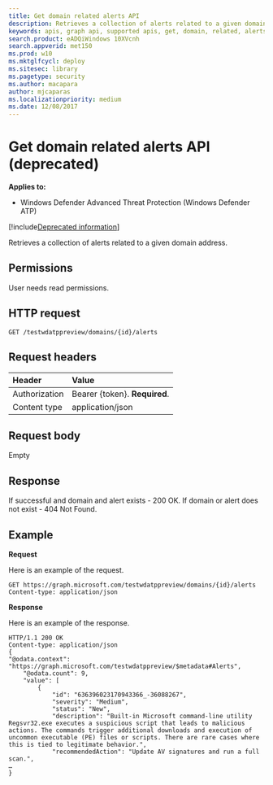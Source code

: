 ```yaml
---
title: Get domain related alerts API
description: Retrieves a collection of alerts related to a given domain address.
keywords: apis, graph api, supported apis, get, domain, related, alerts
search.product: eADQiWindows 10XVcnh
search.appverid: met150
ms.prod: w10
ms.mktglfcycl: deploy
ms.sitesec: library
ms.pagetype: security
ms.author: macapara
author: mjcaparas
ms.localizationpriority: medium
ms.date: 12/08/2017
---
```


# Get domain related alerts API (deprecated)

**Applies to:**

- Windows Defender Advanced Threat Protection (Windows Defender ATP)


[!include[Deprecated information](deprecate.md)]


Retrieves a collection of alerts related to a given domain address.

## Permissions
User needs read permissions.

## HTTP request
```
GET /testwdatppreview/domains/{id}/alerts
```

## Request headers

Header | Value 
:---|:---
Authorization | Bearer {token}. **Required**.
Content type | application/json


## Request body
Empty

## Response
If successful and domain and alert exists - 200 OK.
If domain or alert does not exist - 404 Not Found.


## Example

**Request**

Here is an example of the request.

```
GET https://graph.microsoft.com/testwdatppreview/domains/{id}/alerts
Content-type: application/json
```

**Response**

Here is an example of the response.


```
HTTP/1.1 200 OK
Content-type: application/json
{    
"@odata.context": "https://graph.microsoft.com/testwdatppreview/$metadata#Alerts",
    "@odata.count": 9,
    "value": [
        {
            "id": "636396023170943366_-36088267",
            "severity": "Medium",
            "status": "New",
            "description": "Built-in Microsoft command-line utility Regsvr32.exe executes a suspicious script that leads to malicious actions. The commands trigger additional downloads and execution of uncommon executable (PE) files or scripts. There are rare cases where this is tied to legitimate behavior.",
            "recommendedAction": "Update AV signatures and run a full scan.",
…
}
```
